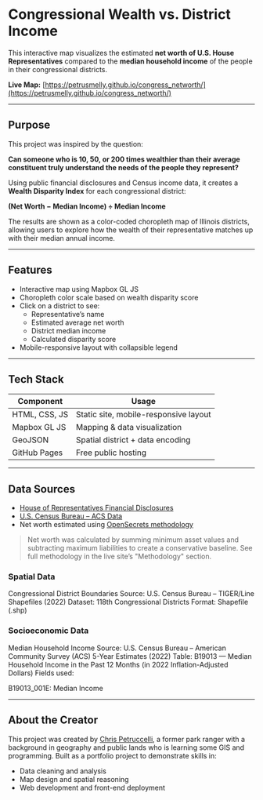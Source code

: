 # Congressional Wealth vs. District Income

This interactive map visualizes the estimated **net worth of U.S. House Representatives** compared to the **median household income** of the people in their congressional districts.

**Live Map:** [https://petrusmelly.github.io/congress_networth/](https://petrusmelly.github.io/congress_networth/)

---

## Purpose

This project was inspired by the question:

**Can someone who is 10, 50, or 200 times wealthier than their average constituent truly understand the needs of the people they represent?**

Using public financial disclosures and Census income data, it creates a **Wealth Disparity Index** for each congressional district:

**(Net Worth − Median Income) ÷ Median Income**

The results are shown as a color-coded choropleth map of Illinois districts, allowing users to explore how the wealth of their representative matches up with their median annual income.

---

## Features

- Interactive map using Mapbox GL JS
- Choropleth color scale based on wealth disparity score
- Click on a district to see:
  - Representative’s name
  - Estimated average net worth
  - District median income
  - Calculated disparity score
- Mobile-responsive layout with collapsible legend

---

## Tech Stack

| Component | Usage |
|----------|-------|
| HTML, CSS, JS | Static site, mobile-responsive layout |
| Mapbox GL JS | Mapping & data visualization |
| GeoJSON | Spatial district + data encoding |
| GitHub Pages | Free public hosting |

---

## Data Sources

- [House of Representatives Financial Disclosures](https://disclosures-clerk.house.gov/FinancialDisclosure)
- [U.S. Census Bureau – ACS Data](https://data.census.gov/)
- Net worth estimated using [OpenSecrets methodology](https://www.opensecrets.org/personal-finances/methodology)

> Net worth was calculated by summing minimum asset values and subtracting maximum liabilities to create a conservative baseline. See full methodology in the live site’s "Methodology" section.

### Spatial Data
Congressional District Boundaries
Source: U.S. Census Bureau – TIGER/Line Shapefiles (2022)
Dataset: 118th Congressional Districts
Format: Shapefile (.shp)

### Socioeconomic Data
Median Household Income
Source: U.S. Census Bureau – American Community Survey (ACS) 5-Year Estimates (2022)
Table: B19013 — Median Household Income in the Past 12 Months (in 2022 Inflation-Adjusted Dollars)
Fields used:

B19013_001E: Median Income

---

## About the Creator

This project was created by [Chris Petruccelli](https://github.com/petrusmelly), a former park ranger with a background in geography and public lands who is learning some GIS and programming. Built as a portfolio project to demonstrate skills in:

- Data cleaning and analysis
- Map design and spatial reasoning
- Web development and front-end deployment
